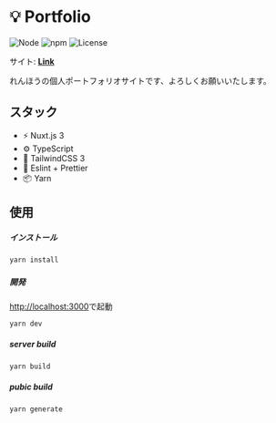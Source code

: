 # 💡 Portfolio

![Node](https://img.shields.io/badge/Node.js-v18.0.0-fb7185.svg?logo=&style=flat-square) ![npm](https://img.shields.io/badge/npm-v1.0.0-84CC16.svg?style=flat-square) ![License](https://img.shields.io/badge/License-GPL-0284C7.svg?logo=&style=flat-square)

サイト: **[Link](https://kensoz.github.io/portfolio/)**

れんほうの個人ポートフォリオサイトです、よろしくお願いいたします。

## スタック

- ⚡️ Nuxt.js 3
- ⚙️ TypeScript
- 🎨 TailwindCSS 3
- 📑 Eslint + Prettier
- 📦 Yarn

## 使用

##### インストール

```bash
yarn install
```

##### 開発

[http://localhost:3000](http://localhost:3000)で起動

```bash
yarn dev
```

##### server build

```bash
yarn build
```

##### pubic build

```bash
yarn generate
```
